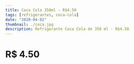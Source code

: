 ```yaml
---
title: Coca Cola 350ml - R$4.50
tags: [refrigerantes, coca-cola]
date: "2020-04-02"
thumbnail: ./coca.jpg
description: Refrigerante Coca Cola de 350 ml - R$4.50
---
```


# R$ 4.50
